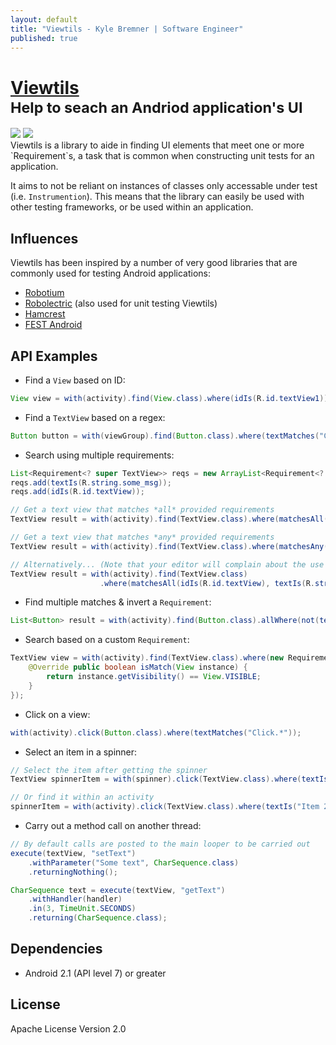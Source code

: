 ```yaml
---
layout: default
title: "Viewtils - Kyle Bremner | Software Engineer"
published: true
---
```


<div class="panel panel-header page-header">
<h1><a href="https://github.com/kbremner/Viewtils" target="_blank">Viewtils</a> <br class="visible-xs"><small>Help to seach an Andriod application's UI</small></h1>
<div class="panel-footer">
<a href="https://travis-ci.org/kbremner/Viewtils" target="_blank"><img class="build-info-tag" src="https://travis-ci.org/kbremner/Viewtils.png"></a> <a href="https://coveralls.io/r/kbremner/Viewtils?branch=master" target="_blank"><img class="build-info-tag" src="https://coveralls.io/repos/kbremner/Viewtils/badge.png?branch=master"></a>
</div>
</div>
Viewtils is a library to aide in finding UI elements that meet one or more `Requirement`s, a task that is common when constructing unit tests for an application.

It aims to not be reliant on instances of classes only accessable under test (i.e. `Instrumention`). This means that the library can easily be used with other testing frameworks, or be used within an application.

Influences
----
Viewtils has been inspired by a number of very good libraries that are commonly used for testing Android applications:

- [Robotium](https://code.google.com/p/robotium/)
- [Robolectric](http://robolectric.org/) (also used for unit testing Viewtils)
- [Hamcrest](https://code.google.com/p/hamcrest/)
- [FEST Android](https://github.com/square/fest-android)

API Examples
----

- Find a `View` based on ID:

```java
View view = with(activity).find(View.class).where(idIs(R.id.textView1));
```

- Find a `TextView` based on a regex:

```java
Button button = with(viewGroup).find(Button.class).where(textMatches("Click.*");
```

- Search using multiple requirements:

```java
List<Requirement<? super TextView>> reqs = new ArrayList<Requirement<? super TextView>>();
reqs.add(textIs(R.string.some_msg));
reqs.add(idIs(R.id.textView));

// Get a text view that matches *all* provided requirements
TextView result = with(activity).find(TextView.class).where(matchesAll(reqs));      

// Get a text view that matches *any* provided requirements
TextView result = with(activity).find(TextView.class).where(matchesAny(reqs));

// Alternatively... (Note that your editor will complain about the use of generics with varargs)
TextView result = with(activity).find(TextView.class)
                    .where(matchesAll(idIs(R.id.textView), textIs(R.string.some_msg)));
```

- Find multiple matches & invert a `Requirement`:

```java
List<Button> result = with(activity).find(Button.class).allWhere(not(textIs(R.string.some_msg)));
```

- Search based on a custom `Requirement`:

```java
TextView view = with(activity).find(TextView.class).where(new Requirement<View>() {
    @Override public boolean isMatch(View instance) {
        return instance.getVisibility() == View.VISIBLE;
    }
});
```

- Click on a view:

```java
with(activity).click(Button.class).where(textMatches("Click.*"));
```

- Select an item in a spinner:

```java
// Select the item after getting the spinner
TextView spinnerItem = with(spinner).click(TextView.class).where(textIs("Item 3"));

// Or find it within an activity
spinnerItem = with(activity).click(TextView.class).where(textIs("Item 2"));
```

- Carry out a method call on another thread:

```java
// By default calls are posted to the main looper to be carried out
execute(textView, "setText")
    .withParameter("Some text", CharSequence.class)
    .returningNothing();

CharSequence text = execute(textView, "getText")
    .withHandler(handler)
    .in(3, TimeUnit.SECONDS)
    .returning(CharSequence.class);
```

Dependencies
---

- Android 2.1 (API level 7) or greater

License
----
Apache License Version 2.0